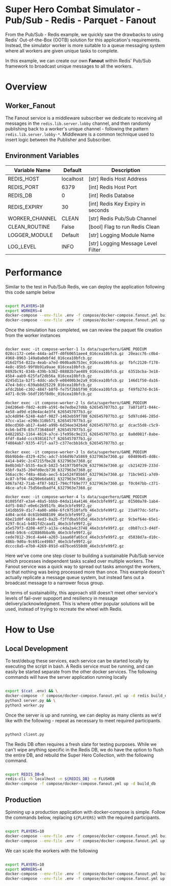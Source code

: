 # Super Hero Combat Simulator - Pub/Sub - Redis - Parquet - Fanout

From the Pub/Sub - Redis example, we quickly saw the drawbacks to using Redis' Out-of-the-Box (OOTB) solution for this application's requirements. Instead, the simulator worker is more suitable to a queue messaging system where all workers are given unique tasks to complete.

In this example, we can create our own **Fanout** within Redis' Pub/Sub framework to broadcast unique messages to all the workers.

# Overview

## Worker_Fanout

The Fanout service is a middleware subscriber we dedicate to receiving all messages in the `redis.lib.server.lobby` channel, and then randomly publishing back to a worker's unique channel - following the pattern `redis.lib.server.lobby-*`. Middleware is a common technique used to insert logic between the Publisher and Subscriber.

## Environment Variables

| Variable Name  | Default   | Description                                                   |
|----------------|-----------|---------------------------------------------------------------|
| REDIS_HOST     | localhost | [str] Redis Host Address                                      |
| REDIS_PORT     | 6379      | [int] Redis Host Port                                         |
| REDIS_DB       | 0         | [int] Redis Databse                                           |
| REDIS_EXPIRY   | 30        | [int] Redis Key Expiry in seconds                             |
| WORKER_CHANNEL | CLEAN     | [str] Redis Pub/Sub Channel                                   |
| CLEAN_ROUTINE  | False     | [bool] Flag to run Redis Clean                                |
| LOGGER_MODULE  | Default   | [str] Logging Module Name                                     |
| LOG_LEVEL      | INFO      | [str] Logging Message Level Filter                            |

# Performance

Similar to the test in Pub/Sub Redis, we can deploy the application following this code sample below

```bash

export PLAYERS=10
export WORKERS=4
docker-compose --env-file .env -f compose/docker-compose.fanout.yml build && \
docker-compose --env-file .env -f compose/docker-compose.fanout.yml up --scale worker=${WORKERS} --scale player=${PLAYERS}

```

Once the simulation has completed, we can review the paquet file creation from the worker instances

```bas

docker exec -it compose-worker-1 ls data/superhero/GAME_PODIUM
028cc172-ce6e-444a-ad7f-d0f60651aee4_016cea10bfcb.gz  20eacc76-c0b4-4968-8963-149a0a0ebf4d_016cea10bfcb.gz
d16d2f54-022a-4eab-a7ed-060bad6753ec_016cea10bfcb.gz  fbfc2120-f178-4e8c-85b5-99f0b91a9aae_016cea10bfcb.gz
0892bc91-834b-439b-b382-08882b7ae489_016cea10bfcb.gz  6351bcba-3e18-45b4-aab9-625faf2db56a_016cea10bfcb.gz
d245d11a-b2f1-4ddc-abc9-e08400b3e2a9_016cea10bfcb.gz  146d1f50-da16-47e4-bdcc-639ab8d25229_016cea10bfcb.gz
afdc2bb6-c302-4847-b8f0-fe75f2bb5f90_016cea10bfcb.gz  f49fb27d-0c16-4d71-8c9b-56df195f8d0c_016cea10bfcb.gz

docker exec -it compose-worker-2 ls data/superhero/GAME_PODIUM
24d206e8-f8d2-4c09-a591-0e7edbe27d6b_6265457077b3.gz  7a071df1-044c-4e58-ad9d-e10e4ac4e3f4_6265457077b3.gz
a3c4d894-5248-4abf-9827-1463eb59f780_6265457077b3.gz  5d97cd46-285d-47cc-a1ac-e290c310b571_6265457077b3.gz
80ecd360-ab17-4a4d-a99b-6d34ee34264d_6265457077b3.gz  dcac55d8-c5c9-4cb6-bd78-83cf736484df_6265457077b3.gz
64822852-1164-4619-a7ce-1fe956c9e231_6265457077b3.gz  8a0d081f-8abe-4fdf-8a4d-ccc9381617cf_6265457077b3.gz
f4084ab7-9335-471f-aa73-c377ecbb16cb_6265457077b3.gz

docker exec -it compose-worker-3 ls data/superhero/GAME_PODIUM
0bb9bbde-d329-425c-adc7-b56d9b7a5869_6327963e7360.gz  60489b45-dd8c-4414-b49c-2c47215fbe28_6327963e7360.gz
8e0b34b7-b535-4ac8-b823-541977b0fe26_6327963e7360.gz  cb214239-233d-45bf-9a35-204fd0ecb730_6327963e7360.gz
566acc9c-f48a-48ab-aec5-b1e524f85b6f_6327963e7360.gz  71bc9451-a7d9-4c87-bf94-d4290e6da661_6327963e7360.gz
b067a742-71ab-4f87-b821-794cff69e777_6327963e7360.gz  f0c047bb-c371-46ce-afc4-75d56edbadf4_6327963e7360.gz

docker exec -it compose-worker-4 ls data/superhero/GAME_PODIUM
01085fd7-e3a4-48a5-bbbb-04da114a4146_46e3cbfe99f2.gz  01500a78-1ab4-4df5-84b7-e0e6c2b951fb_46e3cbfe99f2.gz
141dbb59-d1c7-4a00-a08e-6fc97510fafb_46e3cbfe99f2.gz  23a977dc-5dfa-4d04-ac64-8c61b9488109_46e3cbfe99f2.gz
6be21d0f-6610-4ed3-8a2b-f3ffdba5fd5d_46e3cbfe99f2.gz  9cbef64e-65e1-4297-8ca1-b481fd2caad1_46e3cbfe99f2.gz
a5e579f3-d208-4df3-a13a-c4da2a4c3748_46e3cbfe99f2.gz  c0b87cc3-d4df-4e68-b9c6-cd28860bba9b_46e3cbfe99f2.gz
cede7812-39cd-4a44-a203-1aaa68fa65cd_46e3cbfe99f2.gz  d5838d7a-d10c-486b-9d0a-9c691ce498b7_46e3cbfe99f2.gz
dcccc8a5-e7b0-4269-891d-e87bce6550d0_46e3cbfe99f2.gz

```

Here we've come one step closer to building a sustainable Pub/Sub service which processes independent tasks scaled over multiple workers. The Fanout service was a quick way to spread out tasks amongst the workers, so that nothing was being processed more than once. This example doesn't actually replicate a message queue system, but instead fans out a broadcast message to a narrower focus group.

In terms of sustainability, this approach still doesn't meet other service's levels of fail-over supoport and resiliency in message delivery/acknowledgment. This is where other popular solutions will be used, instead of trying to recreate the wheel with Redis.

# How to Use

## Local Development

To test/debug these services, each service can be started locally by executing the script in bash. A Redis service must be running, and can easily be started separate from the other docker services. The following commands will have the server application running locally

```bash

export $(cat .env) && \
docker-compose -f compose/docker-compose.fanout.yml up -d redis build_db && \
python3 server.py && \
python3 worker.py

```

Once the server is up and running, we can deploy as many clients as we'd like with the following - repeat as necessary to meet required participants.

```bash

python3 client.py

```

The Redis DB often requires a fresh slate for testing purposes. While we can't wipe anything specific in the Redis DB, we do have the option to flush the entire DB, and rebuild the Super Hero Collection, with the following command.

```bash

export REDIS_DB=0
redis-cli -h localhost -n ${REDIS_DB} -e FLUSHDB
docker-compose -f compose/docker-compose.fanout.yml up -d build_db

```

## Production

Spinning up a production application with docker-compose is simple. Follow the commands below, replacing `${PLAYERS}` with the required participants.

```bash

export PLAYERS=10
docker-compose --env-file .env -f compose/docker-compose.fanout.yml build && \
docker-compose --env-file .env -f compose/docker-compose.fanout.yml up --scale player=${PLAYERS}

```

We can scale the workers with the following

```bash

export PLAYERS=10
export WORKERS=4
docker-compose --env-file .env -f compose/docker-compose.fanout.yml build && \
docker-compose --env-file .env -f compose/docker-compose.fanout.yml up --scale worker=${WORKERS} --scale player=${PLAYERS}

```

